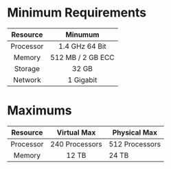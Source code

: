 <!-- TITLE: Windows 2016 Required Resources -->
<!-- SUBTITLE: A quick summary of Resources -->

# Minimum Requirements


|  Resource |      Minumum      |
|:---------:|:-----------------:|
| Processor | 1.4 GHz 64 Bit    |
| Memory    | 512 MB / 2 GB ECC |
| Storage   | 32 GB             |
| Network   | 1 Gigabit         |

# Maximums

|  Resource |   Virtual Max  | Physical Max   |
|:---------:|:--------------:|----------------|
| Processor | 240 Processors | 512 Processors |
| Memory    | 12 TB          | 24 TB          |
